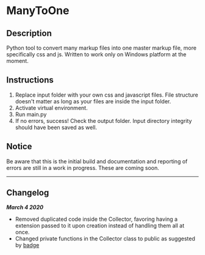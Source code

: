 # ManyToOne
## Description
Python tool to convert many markup files into one master markup file, more specifically css and js. Written to work only on Windows platform at the moment.

## Instructions
1. Replace input folder with your own css and javascript files. File structure doesn't matter as long as your files are inside the input folder.
2. Activate virtual environment.
3. Run main.py
4. If no errors, success! Check the output folder. Input directory integrity should have been saved as well.

## Notice
Be aware that this is the initial build and documentation and reporting of errors are still in a work in progress. These are coming soon.

***

## Changelog
***March 4 2020***
- Removed duplicated code inside the Collector, favoring having a extension passed to it upon creation instead of handling them all at once.
- Changed private functions in the Collector class to public as suggested by [badge](https://www.reddit.com/r/learnpython/comments/fd8jbm/feedback_on_manytoone_file_reduction_program/fjg5ecs/)